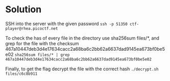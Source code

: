 # Solution
SSH into the server with the given password
`ssh -p 51350 ctf-player@rhea.picoctf.net`

To check the has of every file in the directory use sha256sum files/*, and grep for the file with the checksum 467a10447deb3d4e17634cacc2a68ba6c2bb62a6637dad9145ea673bf0be5e02
`sha256sum files/* | grep 467a10447deb3d4e17634cacc2a68ba6c2bb62a6637dad9145ea673bf0be5e02`

Finally, to get the flag decrypt the file with the correct hash
`./decrypt.sh files/c6c8b911`